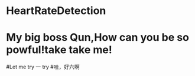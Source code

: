 # HeartRateDetection

# My big boss Qun,How can you be so powful!take take me!
#Let me try 一 try
#哇，好六啊